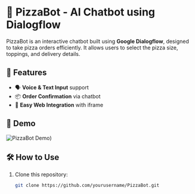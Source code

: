 # 🍕 PizzaBot - AI Chatbot using Dialogflow

PizzaBot is an interactive chatbot built using **Google Dialogflow**, designed to take pizza orders efficiently. It allows users to select the pizza size, toppings, and delivery details.

## 🚀 Features
- 🗣️ **Voice & Text Input** support  
- 📦 **Order Confirmation** via chatbot  
- 🔗 **Easy Web Integration** with iframe  

## 🎥 Demo
![PizzaBot Demo]((https://github.com/Suriyancdurai/Pizza-Chat-Bot/blob/main/Pizza%20Chat%20Bot.png)))

## 🛠️ How to Use
1. Clone this repository:  
   ```sh
   git clone https://github.com/yourusername/PizzaBot.git
